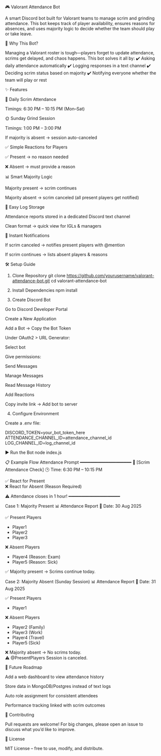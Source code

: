 🎮 Valorant Attendance Bot

A smart Discord bot built for Valorant teams to manage scrim and grinding attendance.
This bot keeps track of player availability, ensures reasons for absences, and uses majority logic to decide whether the team should play or take leave.

🚀 Why This Bot?

Managing a Valorant roster is tough—players forget to update attendance, scrims get delayed, and chaos happens.
This bot solves it all by:
✔️ Asking daily attendance automatically
✔️ Logging responses in a text channel
✔️ Deciding scrim status based on majority
✔️ Notifying everyone whether the team will play or rest

✨ Features

📅 Daily Scrim Attendance

Timings: 6:30 PM – 10:15 PM (Mon–Sat)

🌞 Sunday Grind Session

Timings: 1:00 PM – 3:00 PM

If majority is absent → session auto-canceled

✅ Simple Reactions for Players

✅ Present → no reason needed

❌ Absent → must provide a reason

📊 Smart Majority Logic

Majority present → scrim continues

Majority absent → scrim canceled (all present players get notified)

📝 Easy Log Storage

Attendance reports stored in a dedicated Discord text channel

Clean format → quick view for IGLs & managers

🔔 Instant Notifications

If scrim canceled → notifies present players with @mention

If scrim continues → lists absent players & reasons

🛠️ Setup Guide
1. Clone Repository
git clone https://github.com/yourusername/valorant-attendance-bot.git
cd valorant-attendance-bot

2. Install Dependencies
npm install

3. Create Discord Bot

Go to Discord Developer Portal

Create a New Application

Add a Bot → Copy the Bot Token

Under OAuth2 > URL Generator:

Select bot

Give permissions:

Send Messages

Manage Messages

Read Message History

Add Reactions

Copy invite link → Add bot to server

4. Configure Environment

Create a .env file:

DISCORD_TOKEN=your_bot_token_here
ATTENDANCE_CHANNEL_ID=attendance_channel_id
LOG_CHANNEL_ID=log_channel_id

▶️ Run the Bot
node index.js

📋 Example Flow
Attendance Prompt
━━━━━━━━━━━━━━━━━━━━
📅 [Scrim Attendance Check]
🕒 Time: 6:30 PM – 10:15 PM  

✅ React for Present  
❌ React for Absent (Reason Required)  

⚠️ Attendance closes in 1 hour!
━━━━━━━━━━━━━━━━━━━━

Case 1: Majority Present
📊 Attendance Report
📌 Date: 30 Aug 2025  

✅ Present Players  
- Player1  
- Player2  
- Player3  

❌ Absent Players  
- Player4 (Reason: Exam)  
- Player5 (Reason: Sick)  

✅ Majority present → Scrims continue today.

Case 2: Majority Absent (Sunday Session)
📊 Attendance Report
📌 Date: 31 Aug 2025  

✅ Present Players  
- Player1  

❌ Absent Players  
- Player2 (Family)  
- Player3 (Work)  
- Player4 (Travel)  
- Player5 (Sick)  

❌ Majority absent → No scrims today.  
⚠️ @PresentPlayers Session is canceled.

📌 Future Roadmap

Add a web dashboard to view attendance history

Store data in MongoDB/Postgres instead of text logs

Auto role assignment for consistent attendees

Performance tracking linked with scrim outcomes

🤝 Contributing

Pull requests are welcome!
For big changes, please open an issue to discuss what you’d like to improve.

📜 License

MIT License – free to use, modify, and distribute.
